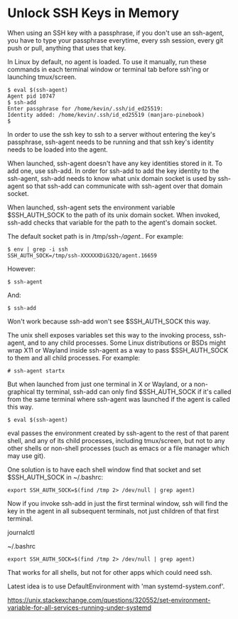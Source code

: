 # Unlock SSH Keys in Memory

When using an SSH key with a passphrase, if you don't use an ssh-agent,
you have to type your passphrase everytime, every ssh session, every git
push or pull, anything that uses that key.

In Linux by default, no agent is loaded. To use it manually, run these
commands in each terminal window or terminal tab before ssh'ing or
launching tmux/screen.

```
$ eval $(ssh-agent)
Agent pid 10747
$ ssh-add
Enter passphrase for /home/kevin/.ssh/id_ed25519: 
Identity added: /home/kevin/.ssh/id_ed25519 (manjaro-pinebook)
$
```

In order to use the ssh key to ssh to a server without entering the
key's passphrase, ssh-agent needs to be running and that ssh key's
identity needs to be loaded into the agent.

When launched, ssh-agent doesn't have any key identities stored in it.
To add one, use ssh-add. In order for ssh-add to add the key identity to
the ssh-agent, ssh-add needs to know what unix domain socket is used by
ssh-agent so that ssh-add can communicate with ssh-agent over that
domain socket.

When launched, ssh-agent sets the environment variable $SSH_AUTH_SOCK to
the path of its unix domain socket. When invoked, ssh-add checks that
variable for the path to the agent's domain socket.

The default socket path is in /tmp/ssh-*/agent.*. For example:

```
$ env | grep -i ssh
SSH_AUTH_SOCK=/tmp/ssh-XXXXXXDiG32Q/agent.16659
```

However:

```
$ ssh-agent
```

And:

```
$ ssh-add
```

Won't work because ssh-add won't see $SSH_AUTH_SOCK this way.

The unix shell exposes variables set
this way to the invoking process, ssh-agent, and to any child processes.
Some Linux distributions or BSDs might wrap X11 or Wayland inside
ssh-agent as a way to pass $SSH_AUTH_SOCK to them and all child
processes. For example:

```
# ssh-agent startx
```

But when launched from just one terminal in X or Wayland, or a
non-graphical tty terminal, ssh-add can
only find $SSH_AUTH_SOCK if it's called from the same terminal where
ssh-agent was launched if the agent is called this way.

```
$ eval $(ssh-agent)
```

eval passes the environment created by ssh-agent to the rest of that
parent shell, and any of its child processes, including tmux/screen, but
not to any other shells or non-shell processes (such as emacs or a file
manager which may use git).

One solution is to have each shell window find that socket and set
$SSH_AUTH_SOCK in ~/.bashrc:

```
export SSH_AUTH_SOCK=$(find /tmp 2> /dev/null | grep agent)
```

Now if you invoke ssh-add in just the first terminal window, ssh will
find the key in the agent in all subsequent terminals, not just
children of that first terminal.


journalctl

~/.bashrc

```
export SSH_AUTH_SOCK=$(find /tmp 2> /dev/null | grep agent)
```

That works for all shells, but not for other apps which could need
ssh.


Latest idea is to use DefaultEnvironment with
'man systemd-system.conf'.

<https://unix.stackexchange.com/questions/320552/set-environment-variable-for-all-services-running-under-systemd>
